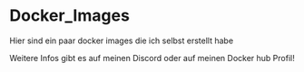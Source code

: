 # Docker_Images
Hier sind ein paar docker images die ich selbst erstellt habe

Weitere Infos gibt es auf meinen Discord oder auf meinen Docker hub Profil!